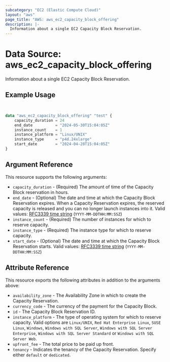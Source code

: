 ```yaml
---
subcategory: "EC2 (Elastic Compute Cloud)"
layout: "aws"
page_title: "AWS: aws_ec2_capacity_block_offering"
description: |-
  Information about a single EC2 Capacity Block Reservation.
---
```


# Data Source: aws_ec2_capacity_block_offering

Information about a single EC2 Capacity Block Reservation.

## Example Usage

```terraform


data "aws_ec2_capacity_block_offering" "test" {
    capacity_duration = 24
    end_date          = "2024-05-30T15:04:05Z"
    instance_count    = 1
    instance_platform = "Linux/UNIX"
    instance_type     = "p4d.24xlarge"
    start_date        = "2024-04-28T15:04:05Z"
}

```

## Argument Reference

This resource supports the following arguments:

* `capacity_duration` - (Required) The amount of time of the Capacity Block reservation in hours.
* `end_date` - (Optional) The date and time at which the Capacity Block Reservation expires. When a Capacity Reservation expires, the reserved capacity is released and you can no longer launch instances into it. Valid values: [RFC3339 time string](https://tools.ietf.org/html/rfc3339#section-5.8) (`YYYY-MM-DDTHH:MM:SSZ`)
* `instance_count` - (Required) The number of instances for which to reserve capacity.
* `instance_type` - (Required) The instance type for which to reserve capacity.
* `start_date` - (Optional) The date and time at which the Capacity Block Reservation starts. Valid values: [RFC3339 time string](https://tools.ietf.org/html/rfc3339#section-5.8) (`YYYY-MM-DDTHH:MM:SSZ`)

## Attribute Reference

This resource exports the following attributes in addition to the arguments above:

* `availability_zone` - The Availability Zone in which to create the Capacity Reservation.
* `currency_code` - The currency of the payment for the Capacity Block.
* `id` - The Capacity Block Reservation ID.
* `instance_platform` - The type of operating system for which to reserve capacity. Valid options are `Linux/UNIX`, `Red Hat Enterprise Linux`, `SUSE Linux`, `Windows`, `Windows with SQL Server`, `Windows with SQL Server Enterprise`, `Windows with SQL Server Standard` or `Windows with SQL Server Web`.
* `upfront_fee` - The total price to be paid up front.
* `tenancy` - Indicates the tenancy of the Capacity Reservation. Specify either `default` or `dedicated`.
